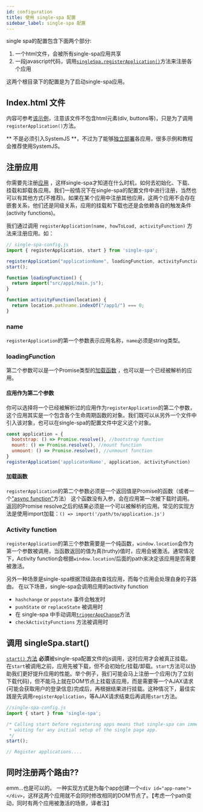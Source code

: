```yaml
---
id: configuration
title: 使用 single-spa 配置
sidebar_label: single-spa 配置
---
```

single spa的配置包含下面两个部分:

1. 一个html文件，会被所有single-spa应用共享
2. 一段javascript代码，调用[`singleSpa.registerApplication()`](/docs/api.html#registerapplication)方法来注册各个应用

这两个根目录下的配置是为了启动single-spa应用。

## Index.html 文件

内容可参考[该示例](http://single-spa-playground.org/playground/html-file)，注意该文件不包含html元素(div, buttons等)，只是为了调用```registerApplication()```方法。

** 不是必须引入SystemJS **，不过为了能够[独立部署](/docs/separating-applications.html)各应用，很多示例和教程会推荐使用SystemJS。

## 注册应用
你需要先注册[应用](building-applications.md) ，这样single-spa才知道在什么时机，如何去初始化、下载、挂载和卸载各应用。我们一般情况下在single-spa的配置文件中进行注册，当然也可以有其他方式(不推荐)。如果在某个应用中注册其他应用，这两个应用不会存在嵌套关系，他们还是同级关系，应用的挂载和下载也还是会依赖各自的触发条件(activity functions)。

我们通过调用 `registerApplication(name, howToLoad, activityFunction)` 方法来注册应用。如：

```js
// single-spa-config.js
import { registerApplication, start } from 'single-spa';

registerApplication("applicationName", loadingFunction, activityFunction);
start();

function loadingFunction() {
  return import("src/app1/main.js");
}

function activityFunction(location) {
  return location.pathname.indexOf("/app1/") === 0;
}
```

### name
`registerApplication`的第一个参数表示应用名称，```name```必须是string类型。

### loadingFunction
第二个参数可以是一个Promise类型的[加载函数](configuration#loading-function) ，也可以是一个已经被解析的应用。

#### 应用作为第二个参数
你可以选择将一个已经被解析过的应用作为`registerApplication`的第二个参数，这个应用其实是一个包含各个生命周期函数的对象。我们既可以从另外一个文件中引入该对象，也可以在single-spa的配置文件中定义这个对象。

```js
const application = {
  bootstrap: () => Promise.resolve(), //bootstrap function
  mount: () => Promise.resolve(), //mount function
  unmount: () => Promise.resolve(), //unmount function
}
registerApplication('applicatonName', application, activityFunction)

```

#### 加载函数
`registerApplication`的第二个参数必须是一个返回值是Promise的函数（或者一个["async function"](https://ponyfoo.com/articles/understanding-javascript-async-await)方法）
这个函数没有入参，会在应用第一次被下载时调用。返回的Promise resolve之后的结果必须是一个可以被解析的应用。常见的实现方法是使用import加载：`() => import('/path/to/application.js')`

### Activity function
`registerApplication`的第三个参数需要是一个纯函数，`window.location`会作为第一个参数被调用，当函数返回的值为真(truthy)值时，应用会被激活。通常情况下，Activity function会根据`window.location`/后面的path来决定该应用是否需要被激活。

另外一种场景是single-spa根据顶级路由查找应用，而每个应用会处理自身的子路由。
在以下场景，single-spa会调用应用的activity function
- `hashchange` or `popstate` 事件会触发时
- `pushState` or `replaceState` 被调用时
- 在 single-spa 中手动调用[`triggerAppChange`](api.md#triggerappchange)方法
- `checkActivityFunctions` 方法被调用时

## 调用 singleSpa.start() 
[`start()` 方法](api.md#start)  **必须**被single-spa配置文件的js调用，这时应用才会被真正挂载。 在`start`被调用之前，应用先被下载，但不会初始化/挂载/卸载。`start`方法可以协助我们更好提升应用的性能。举个例子，我们可能会马上注册一个应用(为了立刻下载代码)，但不能马上就在DOM节点上挂载该应用，而是需要等一个AJAX请求(可能会获取用户的登录信息)完成后，再根据结果进行挂载。这种情况下，最佳实践是先调用`registerApplication`，等AJAX请求结束后再调用`start`方法。

```js
//single-spa-config.js
import { start } from 'single-spa';

/* Calling start before registering apps means that single-spa can immediately mount apps, without
 * waiting for any initial setup of the single page app.
 */
start();

// Register applications....
```

## 同时注册两个路由??
emm...也是可以的。 一种实现方式是为每个app创建一个`<div id="app-name"></div>`，这样这两个应用就不会同时修改相同的DOM节点了。【考虑一个path变动，同时有两个应用被激活的场景，译者注】
